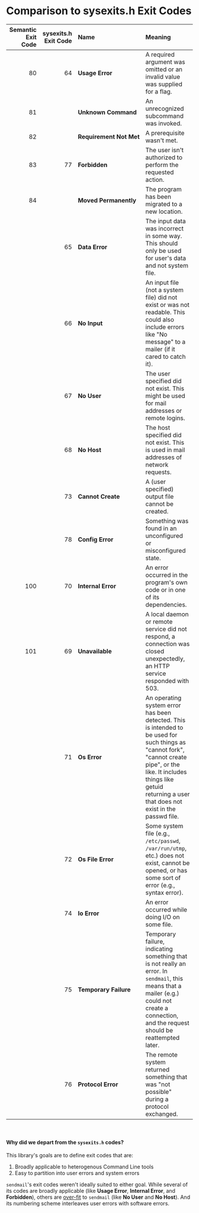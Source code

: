 # Comparison to sysexits.h Exit Codes

| Semantic Exit Code | sysexits.h Exit Code | Name | Meaning | 
| --: | --: | :-- | :-- | 
|  80 | 64 | **Usage Error** | A required argument was omitted or an invalid value was supplied for a flag. |
|  81 |    | **Unknown Command** | An unrecognized subcommand was invoked. |
|  82 |    | **Requirement Not Met** | A prerequisite wasn't met. |
|  83 | 77 | **Forbidden** | The user isn't authorized to perform the requested action. |
|  84 |    | **Moved Permanently** | The program has been migrated to a new location. |
|     | 65 | **Data Error** | The input data was incorrect in some way. This should only be used for user's data and not system file. |
|     | 66 | **No Input** | An input file (not a system file) did not exist or was not readable. This could also include errors like "No message" to a mailer (if it cared to catch it). |
|     | 67 | **No User** | The user specified did not exist. This might be used for mail addresses or remote logins. |
|     | 68 | **No Host** | The host specified did not exist. This is used in mail addresses of network requests. |
|     | 73 | **Cannot Create** | A (user specified) output file cannot be created. |
|     | 78 | **Config Error** | Something was found in an unconfigured or misconfigured state. |
| 100 | 70 | **Internal Error** | An error occurred in the program's own code or in one of its dependencies. |
| 101 | 69 | **Unavailable** | A local daemon or remote service did not respond, a connection was closed unexpectedly, an HTTP service responded with 503. |
|     | 71 | **Os Error** | An operating system error has been detected. This is intended to be used for such things as "cannot fork", "cannot create pipe", or the like. It includes things like getuid returning a user that does not exist in the passwd file. |
|     | 72 | **Os File Error** | Some system file (e.g., `/etc/passwd`, `/var/run/utmp`, etc.) does not exist, cannot be opened, or has some sort of error (e.g., syntax error). |
|     | 74 | **Io Error** | An error occurred while doing I/O on some file. |
|     | 75 | **Temporary Failure** | Temporary failure, indicating something that is not really an error. In `sendmail`, this means that a mailer (e.g.) could not create a connection, and the request should be reattempted later. |
|     | 76 | **Protocol Error** | The remote system returned something that was "not possible" during a protocol exchanged. |

<br>

#### Why did we depart from the `sysexits.h` codes?

This library's goals are to define exit codes that are:
1. Broadly applicable to heterogenous Command Line tools
2. Easy to partition into user errors and system errors

`sendmail`'s exit codes weren't ideally suited to either goal. While several of its codes are broadly applicable (like **Usage Error**, **Internal Error**, and **Forbidden**), others are [over-fit](https://en.wikipedia.org/wiki/Overfitting) to `sendmail` (like **No User** and **No Host**). And its numbering scheme interleaves user errors with software errors.
